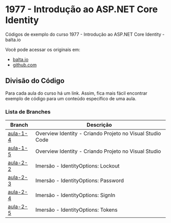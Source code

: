 # 1977 - Introdução ao ASP.NET Core Identity

Códigos de exemplo do curso 1977 - Introdução ao ASP.NET Core Identity - balta.io

Você pode acessar os originais em:

-   [balta.io](https://balta.io/)
-   [github.com](https://github.com/balta-io/1977)

## Divisão do Código

Para cada aula do curso há um link. Assim, fica mais fácil encontrar exemplo de código para um conteúdo específico de uma aula.

### Lista de Branches

| Branch   | Descrição                                                 |
| -------- | --------------------------------------------------------- |
| [aula-1-4](../../tree/278de57adea8c9aa9d6333d6068818e2cb519be7/OverviewIdentity) | Overview Identity - Criando Projeto no Visual Studio Code |
| [aula-1-5](../../tree/12902bc3030ffe516fef971af79de864dc946b27/Id.Overview.Mvc.Vstudio) | Overview Identity - Criando Projeto no Visual Studio |
| [aula-2-2](../../tree/df010a0732b2f8a3bb8db57436e11e58567daf6e/Id.Overview.Mvc.Vstudio) | Imersão - IdentityOptions: Lockout |
| [aula-2-3](../../tree/c8843331c8e9d2080b4f6af39f8955895efb760e/Id.Overview.Mvc.Vstudio) | Imersão - IdentityOptions: Password |
| [aula-2-4](../../tree/3c7d81af68246b011593d19914dd4438ab371847/Id.Overview.Mvc.Vstudio) | Imersão - IdentityOptions: SignIn |
| [aula-2-5](Id.Overview.Mvc.Vstudio/Startup.cs#L74-80) | Imersão - IdentityOptions: Tokens |